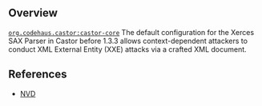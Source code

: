 ## Overview
[`org.codehaus.castor:castor-core`](http://search.maven.org/#search%7Cga%7C1%7Ca%3A%22castor-core%22)
The default configuration for the Xerces SAX Parser in Castor before 1.3.3 allows context-dependent attackers to conduct XML External Entity (XXE) attacks via a crafted XML document.

## References
- [NVD](https://web.nvd.nist.gov/view/vuln/detail?vulnId=CVE-2014-3004)